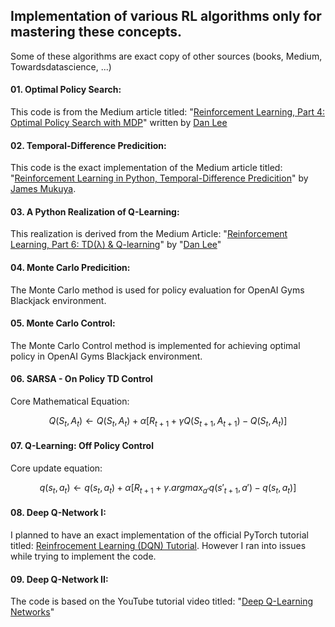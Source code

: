 ## Implementation of various RL algorithms only for mastering these concepts.

Some of these algorithms are exact copy of other sources (books, Medium, Towardsdatascience, ...)

#### 01. Optimal Policy Search: 
This code is from the Medium article titled: "[Reinforcement Learning, Part 4: Optimal Policy Search with MDP](https://medium.com/ai%C2%B3-theory-practice-business/reinforcement-learning-part-4-optimal-policy-search-with-mdp-7fc96158ea8a)" written by [Dan Lee](https://medium.com/@Adline125)

#### 02. Temporal-Difference Predicition:
This code is the exact implementation of the Medium article titled: "[Reinforcement Learning in Python, Temporal-Difference Predicition](https://medium.com/reinforcement-learning-in-python-temporal/reinforcement-learning-in-python-temporal-difference-prediction-5b3b4e46f22f)" by [James Mukuya](https://medium.com/@james.mukuya).

#### 03. A Python Realization of Q-Learning:
This realization is derived from the Medium Article: "[Reinforcement Learning, Part 6: TD(λ) & Q-learning](https://medium.com/ai%C2%B3-theory-practice-business/reinforcement-learning-part-6-td-%CE%BB-q-learning-99cdfdf4e76a)" by "[Dan Lee](https://medium.com/@Adline125)"


#### 04. Monte Carlo Predicition: 
The Monte Carlo method is used for policy evaluation for OpenAI Gyms Blackjack environment.

#### 05. Monte Carlo Control:
The Monte Carlo Control method is implemented for achieving optimal policy in OpenAI Gyms Blackjack environment.

#### 06. SARSA - On Policy TD Control
Core Mathematical Equation:

$$
Q(S_t, A_t) \leftarrow Q(S_t, A_t) + \alpha[R_{t+1} + \gamma Q(S_{t+1}, A_{t+1}) - Q(S_t, A_t)]
$$

#### 07. Q-Learning: Off Policy Control
Core update equation:

$$
q(s_t, a_t) \leftarrow q(s_t, a_t) + \alpha[R_{t+1} + \gamma . argmax_{a\prime}q(s\prime_{t+1}, a\prime) - q(s_t, a_t)]
$$

#### 08. Deep Q-Network I:
I planned to have an exact implementation of the official PyTorch tutorial titled: [Reinfrocement Learning (DQN) Tutorial](https://pytorch.org/tutorials/intermediate/reinforcement_q_learning.html). However I ran into issues while trying to implement the code. 

#### 09. Deep Q-Network II:
The code is based on the YouTube tutorial video titled: "[Deep Q-Learning Networks](https://www.youtube.com/watch?v=OYhFoMySoVs)"

